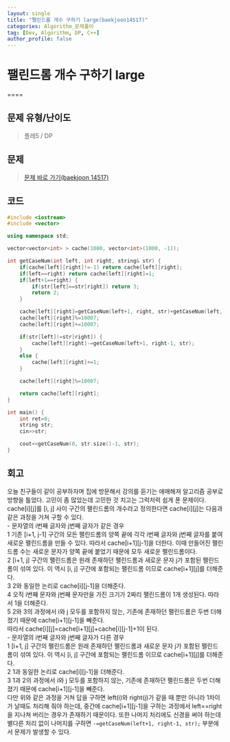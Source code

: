 ```yaml
---
layout: single
title: "팰린드롬 개수 구하기 large(baekjoon14517)"
categories: Algorithm_문제풀이
tag: [Dev, Algorithm, DP, C++]
author_profile: false
---
```


# 팰린드롬 개수 구하기 large
====

## 문제 유형/난이도
>플레5 / DP

## 문제
> <a href="https://www.acmicpc.net/problem/14517">문제 바로 가기(baekjoon 14517)</a>

## 코드
```C++
#include <iostream>
#include <vector>

using namespace std;

vector<vector<int> > cache(1000, vector<int>(1000, -1));

int getCaseNum(int left, int right, string& str) {
    if(cache[left][right]!=-1) return cache[left][right];
    if(left==right) return cache[left][right]=1;
    if(left+1==right) {
        if(str[left]==str[right]) return 3;
        return 2;
    }

    cache[left][right]=getCaseNum(left+1, right, str)+getCaseNum(left, right-1, str);
    cache[left][right]%=10007; 
    cache[left][right]+=10007;

    if(str[left]!=str[right]) {
        cache[left][right]-=getCaseNum(left+1, right-1, str);
    }
    else {
        cache[left][right]+=1;
    }

    cache[left][right]%=10007;

    return cache[left][right];
}

int main() {
    int ret=0;
    string str;
    cin>>str;

    cout<<getCaseNum(0, str.size()-1, str);
}
```

## 회고
오늘 친구들이 같이 공부하자며 집에 방문해서 강의를 듣기는 애매해져 알고리즘 공부로 방향을 틀었다. 고민이 좀 많았는데 고민한 것 치고는 그럭저럭 쉽게 푼 문제이다.  
cache[i][j]를 [i, j] 사이 구간의 팰린드롬의 개수라고 정의한다면 cache[i][j]는 다음과 같은 과정을 거쳐 구할 수 있다.  
    - 문자열의 i번째 글자와 j번째 글자가 같은 경우  
        1 기존 [i+1, j-1] 구간의 모든 팰린드롬의 양쪽 끝에 각각 i번째 글자와 j번째 글자를 붙여 새로운 팰린드롬을 만들 수 있다. 따라서 cache[i+1][j-1]을 더한다. 이때 만들어진 팰린드롬 수는 새로운 문자가 양쪽 끝에 붙었기 때문에 모두 새로운 팰린드롬이다.  
        2 [i+1, j] 구간의 팰린드롬은 원래 존재하던 팰린드롬과 새로운 문자 j가 포함된 팰린드롬이 섞여 있다. 이 역시 [i, j] 구간에 포함되는 팰린드롬 이므로 cache[i+1][j]를 더해준다.  
        3 2와 동일한 논리로 cache[i][j-1]을 더해준다.  
        4 오직 i번째 문자와 j번째 문자만을 가진 크기가 2짜리 팰린드롬이 1개 생성된다. 따라서 1을 더해준다.  
        5 2와 3의 과정에서 i와 j 모두를 포함하지 않는, 기존에 존재하던 팰린드롬은 두번 더해졌기 때문에 cache[i+1][j-1]을 빼준다.  
        따라서 cache[i][j]=cache[i+1][j]+cache[i][j-1]+1이 된다.  
    - 문자열의 i번째 글자와 j번째 글자가 다른 경우  
        1 [i+1, j] 구간의 팰린드롬은 원래 존재하던 팰린드롬과 새로운 문자 j가 포함된 팰린드롬이 섞여 있다. 이 역시 [i, j] 구간에 포함되는 팰린드롬 이므로 cache[i+1][j]를 더해준다.  
        2 1과 동일한 논리로 cache[i][j-1]을 더해준다.  
        3 1과 2의 과정에서 i와 j 모두를 포함하지 않는, 기존에 존재하던 팰린드롬은 두번 더해졌기 때문에 cache[i+1][j-1]을 빼준다.  
다만 위와 같은 과정을 거쳐 답을 구하면 left(i)와 right(j)가 같을 때 뿐만 아니라 1차이가 날때도 처리해 줘야 하는데, 중간에 cache[i+1][j-1]을 구하는 과정에서 left==right을 지나쳐 버리는 경우가 존재하기 때문이다. 또한 나머지 처리에도 신경을 써야 하는데 별다른 처리 없이 나머지를 구하면 `-=getCaseNum(left+1, right-1, str);` 부분에서 문제가 발생할 수 있다.
